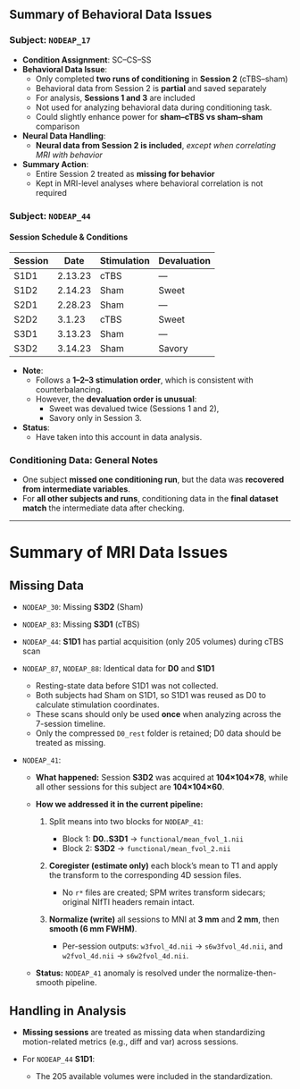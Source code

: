 ## Summary of Behavioral Data Issues
 
### Subject: `NODEAP_17`

- **Condition Assignment**: SC–CS–SS  
- **Behavioral Data Issue**:
  - Only completed **two runs of conditioning** in **Session 2** (cTBS–sham)
  - Behavioral data from Session 2 is **partial** and saved separately
  - For analysis, **Sessions 1 and 3** are included
  - Not used for analyzing behavioral data during conditioning task.
  - Could slightly enhance power for **sham–cTBS vs sham–sham** comparison
- **Neural Data Handling**:
  - **Neural data from Session 2 is included**, *except when correlating MRI with behavior*
- **Summary Action**:
  - Entire Session 2 treated as **missing for behavior**
  - Kept in MRI-level analyses where behavioral correlation is not required


### Subject: `NODEAP_44`

#### Session Schedule & Conditions

| Session | Date       | Stimulation | Devaluation       |
|---------|------------|-------------|-------------------|
| S1D1    | 2.13.23    | cTBS        | —                 |
| S1D2    | 2.14.23    | Sham        | Sweet             |
| S2D1    | 2.28.23    | Sham        | —                 |
| S2D2    | 3.1.23     | cTBS        | Sweet             |
| S3D1    | 3.13.23    | Sham        | —                 |
| S3D2    | 3.14.23    | Sham        | Savory            |

- **Note**:
  - Follows a **1–2–3 stimulation order**, which is consistent with counterbalancing.
  - However, the **devaluation order is unusual**:
    - Sweet was devalued twice (Sessions 1 and 2),
    - Savory only in Session 3.
- **Status**:
  - Have taken into this account in data analysis.

### Conditioning Data: General Notes

- One subject **missed one conditioning run**, but the data was **recovered from intermediate variables**.
- For **all other subjects and runs**, conditioning data in the **final dataset match** the intermediate data after checking.

---

# Summary of MRI Data Issues

## Missing Data

* `NODEAP_30`: Missing **S3D2** (Sham)
* `NODEAP_83`: Missing **S3D1** (cTBS)
* `NODEAP_44`: **S1D1** has partial acquisition (only 205 volumes) during cTBS scan
* `NODEAP_87`, `NODEAP_88`: Identical data for **D0** and **S1D1**

  * Resting-state data before S1D1 was not collected.
  * Both subjects had Sham on S1D1, so S1D1 was reused as D0 to calculate stimulation coordinates.
  * These scans should only be used **once** when analyzing across the 7-session timeline.
  * Only the compressed `D0_rest` folder is retained; D0 data should be treated as missing.
* `NODEAP_41`:

  * **What happened:** Session **S3D2** was acquired at **104×104×78**, while all other sessions for this subject are **104×104×60**.
  * **How we addressed it in the current pipeline:**

    1. Split means into two blocks for `NODEAP_41`:

       * Block 1: **D0..S3D1** → `functional/mean_fvol_1.nii`
       * Block 2: **S3D2** → `functional/mean_fvol_2.nii`
    2. **Coregister (estimate only)** each block’s mean to T1 and apply the transform to the corresponding 4D session files.

       * No `r*` files are created; SPM writes transform sidecars; original NIfTI headers remain intact.
    3. **Normalize (write)** all sessions to MNI at **3 mm** and **2 mm**, then **smooth (6 mm FWHM)**.

       * Per-session outputs: `w3fvol_4d.nii` → `s6w3fvol_4d.nii`, and `w2fvol_4d.nii` → `s6w2fvol_4d.nii`.
  * **Status:** `NODEAP_41` anomaly is resolved under the normalize-then-smooth pipeline.

## Handling in Analysis

* **Missing sessions** are treated as missing data when standardizing motion-related metrics (e.g., diff and var) across sessions.
* For `NODEAP_44` **S1D1**:

  * The 205 available volumes were included in the standardization.



